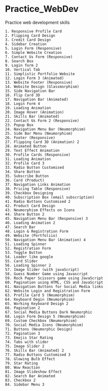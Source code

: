 # Practice_WebDev
Practice web development skills

    1. Responsive Profile Card
    2. Flipping Card Design
    3. Credit Card Design
    4. Sidebar Creation
    5. Login Form (Responsive)
    6. Simple Website Creation
    7. Contact Us Form (Responsive)
    8. Search Box
    9. Login form 2
    10. Vertical Tab
    11. Simplistic Portfolio Website
    12. Login Form 3 (Animated)
    13. Website Footer (Responsive)
    14. Website Design (Glassmorphism)
    15. Side Navigation Bar
    16. Flip Card 3D
    17. Navigation Bar (Animated)
    18. Login Form 4
    19. Loading Animation
    20. Image Hover (Animation)
    21. Skills Bar (Animated)
    22. Contact Us Form 2 (Responsive)
    23. Popup Box
    24. Navigation Menu Bar (Neumorphism)
    25. Side Bar Menu (Neumorphism)
    26. Footer (Responsive)
    27. Flipping Card 3D (Animation) 2
    28. Animated Button
    29. Text Effect Animation
    30. Profile Cards (Responsive)
    31. Loading Animation
    32. Profile Card 3
    33. Radio Button Customised
    34. Share Button
    35. Subscribe Button
    36. Card (Product)
    37. Navigation Links Animation
    38. Pricing Table (Responsive)
    39. Checkbox Designing
    40. Subscription Box (email subscription)
    41. Radio Buttons Customised 2
    42. Product Card Design
    43. Neumorphism Effects on Icons
    44. Share Button 2 
    45. Navigation Menu Bar (Responsive) 3
    46. Loading Animation 2
    47. Search Bar
    48. Login & Registration Form
    49. Website (Portfoliio)
    50. Navigation Menu Bar (Animation) 4
    51. Loading Spinner
    52. Registration Form
    53. Toggle Button
    54. Loader like google
    55. Card Slider
    56. Loading Spinner 2
    57. Image Slider (with javaScript)
    58. Guess Number Game using Javascript
    59. Rock Paper Scissors game using JavaScript
    60. Pagination using HTML, CSS and JavaScript
    61. Navigation Buttons for Social Media links
    62. Website Login and Registration Form
    63. Profile Card 5 (Neumorphism)
    64. Keyboard Degin (Neumorphism)
    65. Working Keyboard Design 2
    66. Pagination 2
    67. Social Media Buttons Dark Neumorphic
    68. Login Form Design 5 (Neumorphism)
    69. Custom Checkbox (Neumorphism)
    70. Social Media Icons (Neumorphism)
    71. Buttons (Neumorphic Design)
    72. Pagination 3
    73. Emojis Star Rating
    74. Tabs with slider
    75. Image Slider 2
    76. Skills Bar (Animated) 2
    77. Radio Buttons Customised 3
    78. Glowing Bulb Effect
    79. Star Rating
    80. Wow Reaction
    81. Image Slideshow Effect
    82. Search Bar Animated
    83. Checkbox 2
    84. Sidebar Menu 3